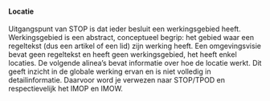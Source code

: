 ﻿#### Locatie 

Uitgangspunt van STOP is dat ieder besluit een werkingsgebied heeft.
Werkingsgebied is een abstract, conceptueel begrip: het gebied waar een
regeltekst (dus een artikel of een lid) zijn werking heeft. Een omgevingsvisie
bevat geen regeltekst en heeft geen werkingsgebied, het heeft enkel locaties. De volgende alinea’s bevat informatie over hoe de locatie werkt. Dit geeft
inzicht in de globale werking ervan en is niet volledig in detailinformatie.
Daarvoor word je verwezen naar STOP/TPOD en respectievelijk het IMOP en IMOW.
